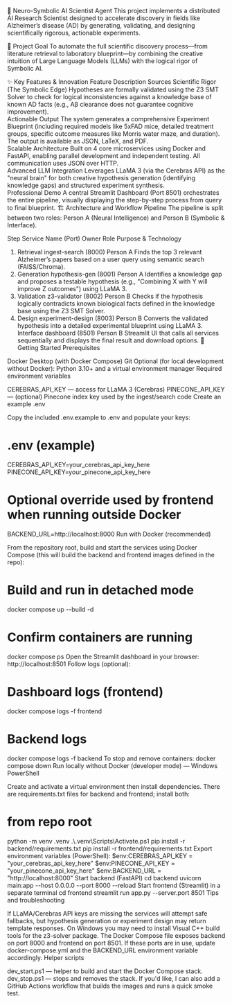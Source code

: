 🧠 Neuro-Symbolic AI Scientist Agent
This project implements a distributed AI Research Scientist designed to accelerate discovery in fields like Alzheimer’s disease (AD) by generating, validating, and designing scientifically rigorous, actionable experiments.

🎯 Project Goal
To automate the full scientific discovery process—from literature retrieval to laboratory blueprint—by combining the creative intuition of Large Language Models (LLMs) with the logical rigor of Symbolic AI.

✨ Key Features & Innovation
Feature	Description	Sources
Scientific Rigor (The Symbolic Edge)	Hypotheses are formally validated using the Z3 SMT Solver to check for logical inconsistencies against a knowledge base of known AD facts (e.g., Aβ clearance does not guarantee cognitive improvement).	
Actionable Output	The system generates a comprehensive Experiment Blueprint (including required models like 5xFAD mice, detailed treatment groups, specific outcome measures like Morris water maze, and duration). The output is available as JSON, LaTeX, and PDF.	
Scalable Architecture	Built on 4 core microservices using Docker and FastAPI, enabling parallel development and independent testing. All communication uses JSON over HTTP.	
Advanced LLM Integration	Leverages LLaMA 3 (via the Cerebras API) as the "neural brain" for both creative hypothesis generation (identifying knowledge gaps) and structured experiment synthesis.	
Professional Demo	A central Streamlit Dashboard (Port 8501) orchestrates the entire pipeline, visually displaying the step-by-step process from query to final blueprint.	
🏗️ Architecture and Workflow Pipeline
The pipeline is split between two roles: Person A (Neural Intelligence) and Person B (Symbolic & Interface).

Step	Service Name (Port)	Owner Role	Purpose & Technology
1. Retrieval	ingest-search (8000)	Person A	Finds the top 3 relevant Alzheimer’s papers based on a user query using semantic search (FAISS/Chroma).
2. Generation	hypothesis-gen (8001)	Person A	Identifies a knowledge gap and proposes a testable hypothesis (e.g., "Combining X with Y will improve Z outcomes") using LLaMA 3.
3. Validation	z3-validator (8002)	Person B	Checks if the hypothesis logically contradicts known biological facts defined in the knowledge base using the Z3 SMT Solver.
4. Design	experiment-design (8003)	Person B	Converts the validated hypothesis into a detailed experimental blueprint using LLaMA 3.
Interface	dashboard (8501)	Person B	Streamlit UI that calls all services sequentially and displays the final result and download options.
🚀 Getting Started
Prerequisites

Docker Desktop (with Docker Compose)
Git
Optional (for local development without Docker): Python 3.10+ and a virtual environment manager
Required environment variables

CEREBRAS_API_KEY — access for LLaMA 3 (Cerebras)
PINECONE_API_KEY — (optional) Pinecone index key used by the ingest/search code
Create an example .env

Copy the included .env.example to .env and populate your keys:

# .env (example)
CEREBRAS_API_KEY=your_cerebras_api_key_here
PINECONE_API_KEY=your_pinecone_api_key_here
# Optional override used by frontend when running outside Docker
BACKEND_URL=http://localhost:8000
Run with Docker (recommended)

From the repository root, build and start the services using Docker Compose (this will build the backend and frontend images defined in the repo):
# Build and run in detached mode
docker compose up --build -d

# Confirm containers are running
docker compose ps
Open the Streamlit dashboard in your browser:
http://localhost:8501
Follow logs (optional):
# Dashboard logs (frontend)
docker compose logs -f frontend

# Backend logs
docker compose logs -f backend
To stop and remove containers:
docker compose down
Run locally without Docker (developer mode) — Windows PowerShell

Create and activate a virtual environment then install dependencies. There are requirements.txt files for backend and frontend; install both:
# from repo root
python -m venv .venv
.\\.venv\\Scripts\\Activate.ps1
pip install -r backend/requirements.txt
pip install -r frontend/requirements.txt
Export environment variables (PowerShell):
$env:CEREBRAS_API_KEY = "your_cerebras_api_key_here"
$env:PINECONE_API_KEY = "your_pinecone_api_key_here"
$env:BACKEND_URL = "http://localhost:8000"
Start backend (FastAPI)
cd backend
uvicorn main:app --host 0.0.0.0 --port 8000 --reload
Start frontend (Streamlit) in a separate terminal
cd frontend
streamlit run app.py --server.port 8501
Tips and troubleshooting

If LLaMA/Cerebras API keys are missing the services will attempt safe fallbacks, but hypothesis generation or experiment design may return template responses.
On Windows you may need to install Visual C++ build tools for the z3-solver package.
The Docker Compose file exposes backend on port 8000 and frontend on port 8501. If these ports are in use, update docker-compose.yml and the BACKEND_URL environment variable accordingly.
Helper scripts

dev_start.ps1 — helper to build and start the Docker Compose stack.
dev_stop.ps1 — stops and removes the stack.
If you'd like, I can also add a GitHub Actions workflow that builds the images and runs a quick smoke test.
